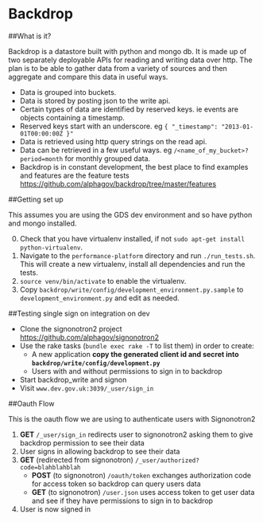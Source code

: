 # Backdrop

##What is it?

Backdrop is a datastore built with python and mongo db. It is made up of two separately deployable APIs for reading and writing data over http. The plan is to be able to gather data from a variety of sources and then aggregate and compare this data in useful ways.

- Data is grouped into buckets.
- Data is stored by posting json to the write api.
- Certain types of data are identified by reserved keys. ie events are objects containing a timestamp.
- Reserved keys start with an underscore. eg `{ "_timestamp": "2013-01-01T00:00:00Z }"`
- Data is retrieved using http query strings on the read api.
- Data can be retrieved in a few useful ways. eg `/<name_of_my_bucket>?period=month` for monthly grouped data.
- Backdrop is in constant development, the best place to find examples and features are the feature tests https://github.com/alphagov/backdrop/tree/master/features

##Getting set up

This assumes you are using the GDS dev environment and so have python and mongo installed.

0. Check that you have virtualenv installed, if not ```sudo apt-get install python-virtualenv```.
1. Navigate to the ```performance-platform``` directory and run ```./run_tests.sh```. This will
create a new virtualenv, install all dependencies and run the tests.
2. ```source venv/bin/activate``` to enable the virtualenv.
3. Copy `backdrop/write/config/development_environment.py.sample` to `development_environment.py` and edit as needed.

##Testing single sign on integration on dev

- Clone the signonotron2 project https://github.com/alphagov/signonotron2
- Use the rake tasks (`bundle exec rake -T` to list them) in order to create:
    - A new application **copy the generated client id and secret into `backdrop/write/config/development.py`**
    - Users with and without permissions to sign in to backdrop
- Start backdrop_write and signon
- Visit `www.dev.gov.uk:3039/_user/sign_in`

##Oauth Flow

This is the oauth flow we are using to authenticate users with Signonotron2

1. **GET** `/_user/sign_in` redirects user to signonotron2 asking them to give backdrop permission to see their data
2. User signs in allowing backdrop to see their data
3. **GET** (redirected from signonotron) `/_user/authorized?code=blahblahblah` 
    - **POST** (to signonotron) `/oauth/token` exchanges authorization code for access token so backdrop can query users data
    - **GET** (to signonotron) `/user.json` uses access token to get user data and see if they have permissions to sign in to backdrop
4. User is now signed in

